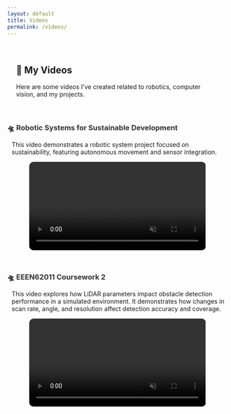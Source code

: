 ```yaml
---
layout: default
title: Videos
permalink: /videos/
---
```


<div class="video-page" style="padding: 20px;">
  <h2>🎥 My Videos</h2>
  <p>Here are some videos I’ve created related to robotics, computer vision, and my projects.</p>
</div>

<!-- Video 1 -->
<div style="margin-bottom: 50px;">
  <h3 style="margin-bottom: 0.5rem;">
    <a href="https://github.com/Elias-819/PID_Controller" target="_blank" 
       style="color: #333; text-decoration: none;" 
       onmouseover="this.style.color='#007bff'" 
       onmouseout="this.style.color='#333'">
      🛸 Robotic Systems for Sustainable Development
    </a>
  </h3>
  <p style="margin-left: 10px; max-width: 800px;">
    This video demonstrates a robotic system project focused on sustainability, featuring autonomous movement and sensor integration.
  </p>
  <div style="display: flex; justify-content: center; margin-top: 10px;">
    <video autoplay loop muted playsinline controls style="width: 80%; max-width: 960px; border-radius: 10px;">
      <source src="{{ '/videos/Robotic_Systems_For_Sustainable_Development.mp4' | relative_url }}" type="video/mp4">
      Your browser does not support the video tag.
    </video>
  </div>
</div>

<!-- Video 2 -->
<div style="margin-bottom: 50px;">
  <h3 style="margin-bottom: 0.5rem;">
    <a href="https://github.com/Elias-819/PID_Controller" target="_blank" 
       style="color: #333; text-decoration: none;" 
       onmouseover="this.style.color='#007bff'" 
       onmouseout="this.style.color='#333'">
      🛸 EEEN62011 Coursework 2
    </a>
  </h3>
  <p style="margin-left: 10px; max-width: 800px;">
    This video explores how LiDAR parameters impact obstacle detection performance in a simulated environment. 
    It demonstrates how changes in scan rate, angle, and resolution affect detection accuracy and coverage.
  </p>
  <div style="display: flex; justify-content: center; margin-top: 10px;">
    <video autoplay loop muted playsinline controls style="width: 80%; max-width: 960px; border-radius: 10px;">
      <source src="{{ '/videos/Eeen62011Coursework2.mp4' | relative_url }}" type="video/mp4">
      Your browser does not support the video tag.
    </video>
  </div>
</div>
